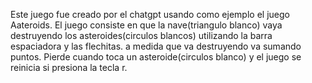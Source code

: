 Este juego fue creado por el chatgpt usando como ejemplo el juego Aateroids. El juego consiste en que la nave(triangulo blanco) vaya destruyendo los asteroides(circulos blancos) utilizando la barra espaciadora y las flechitas. a medida que va destruyendo va sumando puntos. Pierde cuando toca un asteroide(circulos blanco) y el juego se reinicia si presiona la tecla r.
